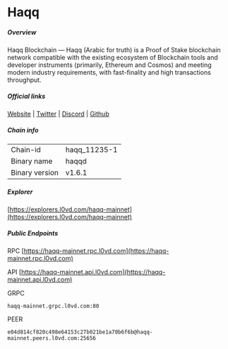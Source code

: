 # Haqq


##### Overview
Haqq Blockchain — Haqq (Arabic for truth) is a Proof of Stake blockchain network compatible with the existing ecosystem of Blockchain tools and developer instruments (primarily, Ethereum and Cosmos) and meeting modern industry requirements, with fast-finality and high transactions throughput.


##### Official links
[Website](https://islamiccoin.net/) | [Twitter](https://twitter.com/islamiccoin_net) | [Discord](https://discord.gg/islamic-coin) | [Github](https://github.com/haqq-network)

##### Chain info

|  |  |
| ------ | ------ |
| Chain-id | haqq_11235-1 |
| Binary name | haqqd |
| Binary version | v1.6.1 |

##### Explorer
[https://explorers.l0vd.com/haqq-mainnet](https://explorers.l0vd.com/haqq-mainnet)

##### Public Endpoints
RPC
[https://haqq-mainnet.rpc.l0vd.com](https://haqq-mainnet.rpc.l0vd.com)

API
[https://haqq-mainnet.api.l0vd.com](https://haqq-mainnet.api.l0vd.com)

GRPC
```
haqq-mainnet.grpc.l0vd.com:80
```

PEER
```
e04d814cf820c498e64153c27b021be1a70b6f6b@haqq-mainnet.peers.l0vd.com:25656
```

